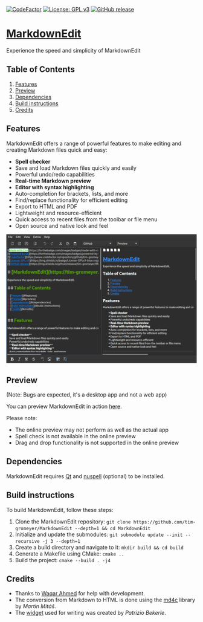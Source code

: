 [![CodeFactor](https://www.codefactor.io/repository/github/tim-gromeyer/markdownedit/badge/main)](https://www.codefactor.io/repository/github/tim-gromeyer/markdownedit/overview/main)
[![License: GPL v3](https://img.shields.io/badge/License-GPLv3-blue.svg)](https://www.gnu.org/licenses/gpl-3.0)
[![GitHub release](https://img.shields.io/github/release/tim-gromeyer/MarkdownEdit.svg)](https://github.com/tim-gromeyer/MarkdownEdit/releases/)


# [MarkdownEdit](https://tim-gromeyer.github.io/MarkdownEdit/)

Experience the speed and simplicity of MarkdownEdit

## Table of Contents

1. [Features](#features)
2. [Preview](#preview)
3. [Dependencies](#dependencies)
4. [Build instructions](#build-instructions)
5. [Credits](#credits)


## Features

MarkdownEdit offers a range of powerful features to make editing and creating Markdown files quick and easy:

- **Spell checker**
- Save and load Markdown files quickly and easily
- Powerful undo/redo capabilities
- **Real-time Markdown preview**
- **Editor with syntax highlighting**
- Auto-completion for brackets, lists, and more
- Find/replace functionality for efficient editing
- Export to HTML and PDF
- Lightweight and resource-efficient
- Quick access to recent files from the toolbar or file menu
- Open source and native look and feel

![Example](screenshots/live-preview.png)

## Preview

(Note: Bugs are expected, it's a desktop app and not a web app)

You can preview MarkdownEdit in action [here](https://tim-gromeyer.github.io/MarkdownEdit/markdownedit.html).

Please note:

- The online preview may not perform as well as the actual app
- Spell check is not available in the online preview
- Drag and drop functionality is not supported in the online preview

## Dependencies

MarkdownEdit requires [Qt](https://qt.io/) and [nuspell](https://github.com/nuspell/nuspell) (optional) to be installed.

## Build instructions

To build MarkdownEdit, follow these steps:

1. Clone the MarkdownEdit repository: `git clone https://github.com/tim-gromeyer/MarkdownEdit --depth=1 && cd MarkdownEdit`
2. Initialize and update the submodules: `git submodule update --init --recursive -j 3 --depth=1`
3. Create a build directory and navigate to it: `mkdir build && cd build`
4. Generate a Makefile using CMake: `cmake ..`
5. Build the project: `cmake --build . -j4`

## Credits

- Thanks to [Waqar Ahmed](https://github.com/Waqar144) for help with development.
- The conversion from Markdown to HTML is done using the [md4c](https://github.com/mity/md4c) library by *Martin Mitáš*.
- The [widget](https://github.com/pbek/qmarkdowntextedit) used for writing was created by *Patrizio Bekerle*.
